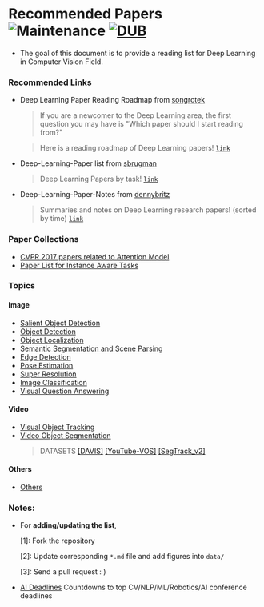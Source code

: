 # Recommended Papers ![Maintenance](https://img.shields.io/badge/maintained-yes-brightgreen.svg) [![DUB](https://img.shields.io/badge/MIT-license-brightgreen.svg)](LICENSE)
- The goal of this document is to provide a reading list for Deep Learning in Computer Vision Field.

### Recommended Links

- Deep Learning Paper Reading Roadmap from [songrotek](https://github.com/songrotek)
  >If you are a newcomer to the Deep Learning area, the first question you may have is "Which paper should I start reading from?"

  >Here is a reading roadmap of Deep Learning papers! [`link`](https://github.com/songrotek/Deep-Learning-Papers-Reading-Roadmap)

- Deep-Learning-Paper list from [sbrugman](https://github.com/sbrugman)  
  >Deep Learning Papers by task! [`link`](https://github.com/sbrugman/deep-learning-papers)

- Deep-Learning-Paper-Notes from [dennybritz](https://github.com/dennybritz)  
  >Summaries and notes on Deep Learning research papers! (sorted by time) [`link`](https://github.com/dennybritz/deeplearning-papernotes)
  
### Paper Collections
- [CVPR 2017 papers related to Attention Model](CVPR2017-Attention-model/README.md)
- [Paper List for Instance Aware Tasks](Instance-Aware-Paper-List/README.md)

### Topics

#### Image
- [Salient Object Detection](Image-01-Salient-Object-Detection.md)
- [Object Detection](Image-02-Object-Detection.md)
- [Object Localization](Image-03-Object-Localization.md)
- [Semantic Segmentation and Scene Parsing](Image-04-Semantic-Segmentation-and-Scene-Parsing.md)
- [Edge Detection](Image-05-Edge-Detection.md)
- [Pose Estimation](Image-06-Pose-Estimation.md)
- [Super Resolution](Image-07-Super-Resolution.md)
- [Image Classification](Image-08-Image-Classification.md)
- [Visual Question Answering](Image-09-Visual-Question-Answering.md)

#### Video
- [Visual Object Tracking](Video-01-Visual-Object-Tracking.md)
- [Video Object Segmentation](Video-02-Video-Object-Segmentation.md)
  >DATASETS [[DAVIS]](https://davischallenge.org/davis2017/soa_compare.html)  [[YouTube-VOS]](https://youtube-vos.org/)  [[SegTrack_v2]](https://www.cc.gatech.edu/~fli/SegTrack2/dataset.html)

#### Others
- [Others](Others.md)

### Notes: 

- For __adding/updating the list__,

	[1]: Fork the repository
	
	[2]: Update corresponding `*.md` file and add figures into `data/`
	
	[3]: Send a pull request : )
	
- [AI Deadlines](https://aideadlin.es/) Countdowns to top CV/NLP/ML/Robotics/AI conference deadlines 
